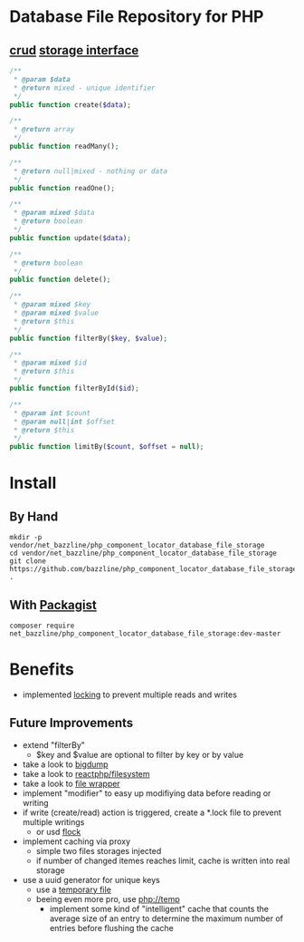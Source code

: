 # Database File Repository for PHP

## [crud](https://en.wikipedia.org/wiki/Create,_read,_update_and_delete) [storage interface](https://github.com/bazzline/php_component_database_file_storage/blob/master/source/Net/Bazzline/Database/FileStorage/RepositoryInterface.php)

```php
/**
 * @param $data
 * @return mixed - unique identifier
 */
public function create($data);

/**
 * @return array
 */
public function readMany();

/**
 * @return null|mixed - nothing or data
 */
public function readOne();

/**
 * @param mixed $data
 * @return boolean
 */
public function update($data);

/**
 * @return boolean
 */
public function delete();

/**
 * @param mixed $key
 * @param mixed $value
 * @return $this
 */
public function filterBy($key, $value);

/**
 * @param mixed $id
 * @return $this
 */
public function filterById($id);

/**
 * @param int $count
 * @param null|int $offset
 * @return $this
 */
public function limitBy($count, $offset = null);
```

# Install

## By Hand

    mkdir -p vendor/net_bazzline/php_component_locator_database_file_storage
    cd vendor/net_bazzline/php_component_locator_database_file_storage
    git clone https://github.com/bazzline/php_component_locator_database_file_storage .

## With [Packagist](https://packagist.org/packages/net_bazzline/php_component_locator_database_file_storage)

    composer require net_bazzline/php_component_locator_database_file_storage:dev-master

# Benefits

* implemented [locking](https://packagist.org/packages/net_bazzline/component_lock) to prevent multiple reads and writes

## Future Improvements

* extend "filterBy"
    * $key and $value are optional to filter by key or by value
* take a look to [bigdump](https://github.com/wires/bigdump)
* take a look to [reactphp/filesystem](https://github.com/reactphp/filesystem)
* take a look to [file wrapper](https://php.net/manual/en/wrappers.file.php)
* implement "modifier" to easy up modifiying data before reading or writing
* if write (create/read) action is triggered, create a \*.lock file to prevent multiple writings
    * or usd [flock](https://php.net/manual/en/function.flock.php)
* implement caching via proxy
    * simple two files storages injected
    * if number of changed itemes reaches limit, cache is written into real storage
* use a uuid generator for unique keys
    * use a [temporary file](http://php.net/manual/en/function.tmpfile.php)
    * beeing even more pro, use [php://temp](http://php.net/manual/en/wrappers.php.php)
        * implement some kind of "intelligent" cache that counts the average size of an entry to determine the maximum number of entries before flushing the cache
